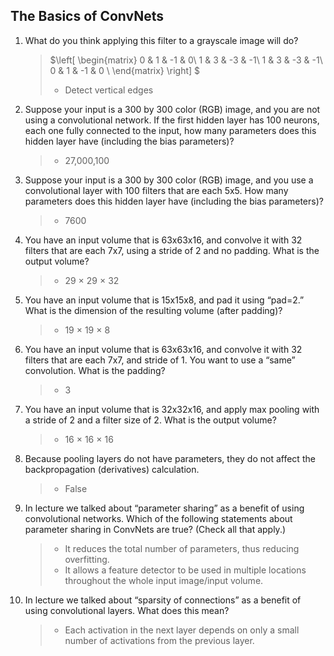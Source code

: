 ## The Basics of ConvNets
1. What do you think applying this filter to a grayscale image will do?
   
   >$\left[
    \begin{matrix}
       0 & 1 & -1 & 0\\
       1 & 3 & -3 & -1\\
       1 & 3 & -3 & -1\\
       0 & 1 & -1 & 0 \\
    \end{matrix}
    \right]
    $
    >* Detect vertical edges
2. Suppose your input is a 300 by 300 color (RGB) image, and you are not using a convolutional network. If the first hidden layer has 100 neurons, each one fully connected to the input, how many parameters does this hidden layer have (including the bias parameters)? 
   >* 27,000,100
3. Suppose your input is a 300 by 300 color (RGB) image, and you use a convolutional layer with 100 filters that are each 5x5. How many parameters does this hidden layer have (including the bias parameters)?
   >* 7600
4. You have an input volume that is 63x63x16, and convolve it with 32 filters that are each 7x7, using a stride of 2 and no padding. What is the output volume? 
   >* 29 $\times$ 29 $\times$ 32
5. You have an input volume that is 15x15x8, and pad it using “pad=2.” What is the dimension of the resulting volume (after padding)?
   >* 19 $\times$ 19 $\times$ 8
6. You have an input volume that is 63x63x16, and convolve it with 32 filters that are each 7x7, and stride of 1. You want to use a “same” convolution. What is the padding?
   >* 3
7. You have an input volume that is 32x32x16, and apply max pooling with a stride of 2 and a filter size of 2. What is the output volume?
   >* 16 $\times$ 16 $\times$ 16
8. Because pooling layers do not have parameters, they do not affect the backpropagation (derivatives) calculation.
   >* False
9. In lecture we talked about “parameter sharing” as a benefit of using convolutional networks. Which of the following statements about parameter sharing in ConvNets are true? (Check all that apply.)
    >* It reduces the total number of parameters, thus reducing overfitting.
    >* It allows a feature detector to be used in multiple locations throughout the whole input image/input volume.
10. In lecture we talked about “sparsity of connections” as a benefit of using convolutional layers. What does this mean?
    >* Each activation in the next layer depends on only a small number of activations from the previous layer.